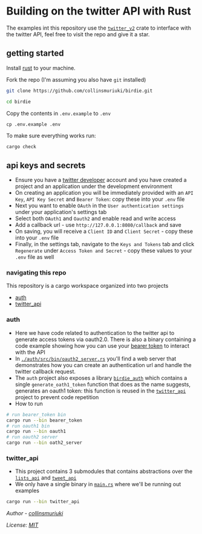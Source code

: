 # Building on the twitter API with Rust

The examples int this repository use the [`twitter_v2`](https://github.com/jpopesculian/twitter-v2-rs) crate to interface with the twitter API, feel free to visit the repo and give it a star.

## getting started
Install [rust](https://www.rust-lang.org/tools/install) to your machine.

Fork the repo (I'm assuming you also have `git` installed)

```sh
git clone https://github.com/collinsmuriuki/birdie.git

cd birdie
```

Copy the contents in `.env.example` to `.env`

```
cp .env.example .env
```

To make sure everything works run:

```sh
cargo check
```

## api keys and secrets

- Ensure you have a [twitter developer](https://developer.twitter.com) account and you have created a project and an application under the development environment
- On creating an application you will be immediately provided with an `API Key`, `API Key Secret` and `Bearer Token`: copy these into your `.env` file
- Next you want to enable `OAuth` in the `User authentication settings` under your application's settings tab
- Select both `OAuth1` and `Oauth2` and enable read and write access
- Add a callback url - use `http://127.0.0.1:8080/callback` and save
- On saving, you will receive a `Client ID` and `Client Secret` - copy these into your `.env` file
- Finally, in the settings tab, navigate to the `Keys and Tokens` tab and click `Regenerate` under `Access Token and Secret` - copy these values to your `.env` file as well

### navigating this repo

This repository is a cargo workspace organized into two projects
- [auth](./auth)
- [twitter_api](./twitter_api/)

### auth
- Here we have code related to authentication to the twitter api to generate access tokens via oauth2.0. There is also a binary containing a code example showing how you can use your [bearer token]('./auth/src/bin/bearer_token.rs') to interact with the API
- In [`./auth/src/bin/oauth2_server.rs`]('./auth/src/bin/oauth2_server.rs') you'll find a web server that demonstrates how you can create an authentication url and handle the twitter callback request.
- The `auth` project also exposes a library [`birdie_auth`]('./auth/src/lib.rs') which contains a single `generate_oath1_token` function that does as the name suggests, generates an oauth1 token: this function is reused in the [`twitter_api`]('./twitter_api') project to prevent code repetition
- How to run

```sh
# run bearer_token bin
cargo run --bin bearer_token
# run oauth1 bin
cargo run --bin oauth1
# run oauth2 server
cargo run --bin oath2_server
```

### twitter_api
- This project contains 3 submodules that contains abstractions over the [`lists_api`]('./twitter_api/src/lists_api.rs') and [`tweet_api`]('./twitter_api/src/tweet_api.rs')
- We only have a single binary in [`main.rs`]('./twitter_api/src/main.rs') where we'll be running out examples

```sh
cargo run --bin twitter_api 
```

*Author - [collinsmuriuki](https://collinsmuriuki.xyz)*

*License: [MIT](LICENSE)*